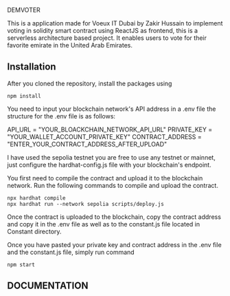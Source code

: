 DEMVOTER

This is a application made for Voeux IT Dubai by Zakir Hussain to implement voting in solidity smart contract using ReactJS as frontend, this is a serverless architecture based project. 
It enables users to vote for their favorite emirate in the United Arab Emirates.

## Installation

After you cloned the repository, install the packages using

```shell
npm install
```

You need to input your blockchain network's API address in a .env file the structure for the .env file is as follows:

API_URL = "YOUR_BLOACKCHAIN_NETWORK_API_URL"
PRIVATE_KEY = "YOUR_WALLET_ACCOUNT_PRIVATE_KEY"
CONTRACT_ADDRESS = "ENTER_YOUR_CONTRACT_ADDRESS_AFTER_UPLOAD"

I have used the sepolia testnet you are free to use any testnet or mainnet, just configure the hardhat-config.js file with your blockchain's endpoint.

You first need to compile the contract and upload it to the blockchain network. Run the following commands to compile and upload the contract.

```shell
npx hardhat compile
npx hardhat run --network sepolia scripts/deploy.js
```

Once the contract is uploaded to the blockchain, copy the contract address and copy it in the .env file as well as to the constant.js file located in Constant directory. 

Once you have pasted your private key and contract address in the .env file and the constant.js file, simply run command

```shell
npm start
```

## DOCUMENTATION


